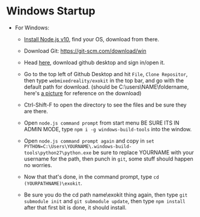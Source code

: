 # Windows Startup
   * For Windows:

      * [Install Node.js v10](https://nodejs.org/download/nightly/v10.0.0-nightly2018040808a36a0666/), find your OS, download from there.

      * Download Git: https://git-scm.com/download/win

      * Head [here](https://desktop.github.com/), download github desktop and sign in/open it.

      * Go to the top left of Github Desktop and hit `File`, `Clone Repositor`, then type `webmixedreality/exokit` in the top bar, and go with the default path for download. (should be C:\users\NAME\foldername, here's [a picture](https://imgur.com/a/oC8F9) for reference on the download)

      * Ctrl-Shift-F to open the directory to see the files and be sure they are there.

      * Open `node.js command prompt` from start menu BE SURE ITS IN ADMIN MODE, type `npm i -g windows-build-tools` into the window.

      * Open `node.js command prompt again` and copy in `set PYTHON=C:\Users\YOURNAME\.windows-build-tools\python27\python.exe` be sure to replace YOURNAME with your username for the path, then punch in `git`, some stuff should happen no worries.

       * Now that that's done, in the command prompt, type `cd (YOURPATHNAME)\exokit`.

       * Be sure you do the cd path name\exokit thing again, then type `git submodule init` and `git submodule update`, then type `npm install` after that first bit is done, it should install.

